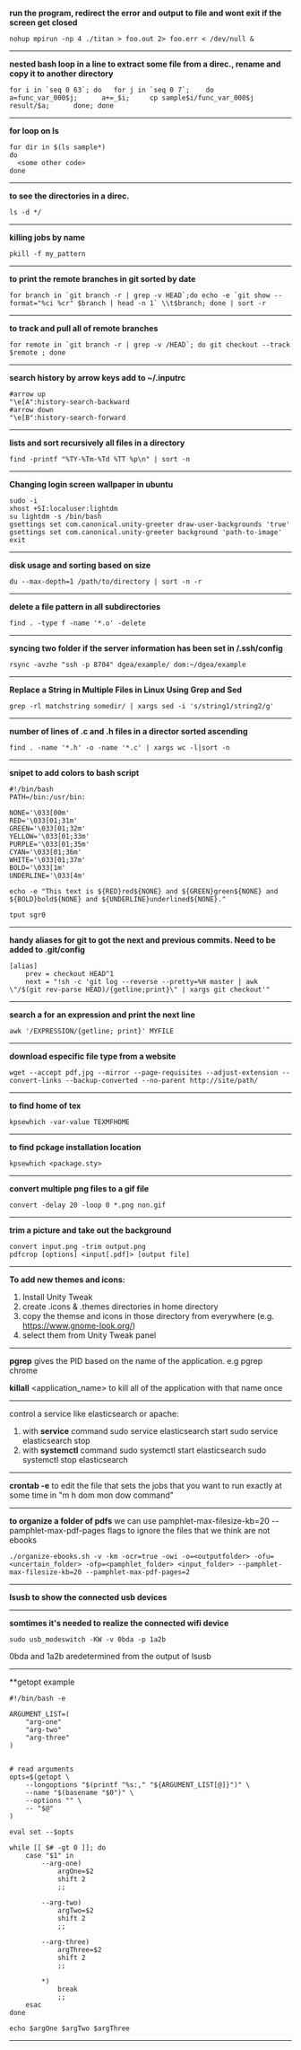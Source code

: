 **run the program, redirect the error and output to file and wont exit if the screen get closed**

```
nohup mpirun -np 4 ./titan > foo.out 2> foo.err < /dev/null &
```
-----------
**nested bash loop in a line to extract some file from a direc., rename and copy it to another directory**

```
for i in `seq 0 63`; do   for j in `seq 0 7`;    do      a=func_var_000$j;      a+=_$i;     cp sample$i/func_var_000$j result/$a;      done; done
```
--------------
**for loop on ls**
```
for dir in $(ls sample*)
do
  <some other code>
done
```
-----------
**to see the directories in a direc.**
```
ls -d */
```
-----------
**killing jobs by name**
```
pkill -f my_pattern
```
-----------
**to print the remote branches in git sorted by date**
```
for branch in `git branch -r | grep -v HEAD`;do echo -e `git show --format="%ci %cr" $branch | head -n 1` \\t$branch; done | sort -r
```
-----------
**to track and pull all of remote branches**
```
for remote in `git branch -r | grep -v /HEAD`; do git checkout --track $remote ; done
```
-----------
**search history by arrow keys add to ~/.inputrc**
```
#arrow up
"\e[A":history-search-backward
#arrow down
"\e[B":history-search-forward
```
-----------
**lists and sort recursively all files in a directory**
```
find -printf "%TY-%Tm-%Td %TT %p\n" | sort -n
```
-----------
**Changing login screen wallpaper in ubuntu**
```
sudo -i
xhost +SI:localuser:lightdm
su lightdm -s /bin/bash
gsettings set com.canonical.unity-greeter draw-user-backgrounds 'true'
gsettings set com.canonical.unity-greeter background 'path-to-image'
exit
```
-----------
**disk usage and sorting based on size**
```
du --max-depth=1 /path/to/directory | sort -n -r
```
-----------
**delete a file pattern in all subdirectories**
```
find . -type f -name '*.o' -delete
```
-----------
**syncing two folder if the server information has been set in /.ssh/config**
```
rsync -avzhe "ssh -p 8704" dgea/example/ dom:~/dgea/example
```
-----------
**Replace a String in Multiple Files in Linux Using Grep and Sed**
```
grep -rl matchstring somedir/ | xargs sed -i 's/string1/string2/g'
```
-----------
**number of lines of .c and .h files in a director sorted ascending**
```
find . -name '*.h' -o -name '*.c' | xargs wc -l|sort -n
```
-----------
**snipet to add colors to bash script**
```
#!/bin/bash
PATH=/bin:/usr/bin:

NONE='\033[00m'
RED='\033[01;31m'
GREEN='\033[01;32m'
YELLOW='\033[01;33m'
PURPLE='\033[01;35m'
CYAN='\033[01;36m'
WHITE='\033[01;37m'
BOLD='\033[1m'
UNDERLINE='\033[4m'

echo -e "This text is ${RED}red${NONE} and ${GREEN}green${NONE} and ${BOLD}bold${NONE} and ${UNDERLINE}underlined${NONE}."

tput sgr0
```
-----------
**handy aliases for git to got the next and previous commits. Need to be added to .git/config**
```
[alias]
    prev = checkout HEAD^1
    next = "!sh -c 'git log --reverse --pretty=%H master | awk \"/$(git rev-parse HEAD)/{getline;print}\" | xargs git checkout'"
```
-----------
**search a for an expression and print the next line**
```
awk '/EXPRESSION/{getline; print}' MYFILE
```
-----------
**download especific file type from a website**
```
wget --accept pdf,jpg --mirror --page-requisites --adjust-extension --convert-links --backup-converted --no-parent http://site/path/
```
-----------
**to find home of tex**
```
kpsewhich -var-value TEXMFHOME
```
-----------
**to find pckage installation location**
```
kpsewhich <package.sty>
```
-----------
**convert multiple png files to a gif file**
```
convert -delay 20 -loop 0 *.png non.gif
```
-----------
**trim a picture and take out the background**
```
convert input.png -trim output.png
pdfcrop [options] <input[.pdf]> [output file] 
```
-----------
**To add new themes and icons:**
   1. Install Unity Tweak
   2. create .icons & .themes directories in home directory 
   3. copy the themse and icons in those directory from everywhere (e.g. https://www.gnome-look.org/)
   4. select them from Unity Tweak panel
-------------
**pgrep** gives the PID based on the name of the application. e.g pgrep chrome

**killall** <application_name> to kill all of the application with that name once

-------------
control a service like elasticsearch or apache:
  1. with **service** command
    sudo service elasticsearch start
    sudo service elasticsearch stop
  2. with **systemctl** command
    sudo systemctl start elasticsearch
    sudo systemctl stop elasticsearch
----------------------
**crontab -e** to edit the file that sets the jobs that you want to run exactly at some time in "m h dom mon dow command"

-------------------
**to organize a folder of pdfs**
we can use pamphlet-max-filesize-kb=20 --pamphlet-max-pdf-pages flags to ignore the files that we think are not ebooks
```
./organize-ebooks.sh -v -km -ocr=true -owi -o=<outputfolder> -ofu=<uncertain_folder> -ofp=<pamphlet_folder> <input_folder> --pamphlet-max-filesize-kb=20 --pamphlet-max-pdf-pages=2
```
-------------------
**lsusb to show the connected usb devices**

-------------------
**somtimes it's needed to realize the connected wifi device**
```
sudo usb_modeswitch -KW -v 0bda -p 1a2b
```
0bda and 1a2b aredetermined from the output of lsusb

-------------------
**getopt example

```
#!/bin/bash -e

ARGUMENT_LIST=(
    "arg-one"
    "arg-two"
    "arg-three"
)


# read arguments
opts=$(getopt \
    --longoptions "$(printf "%s:," "${ARGUMENT_LIST[@]}")" \
    --name "$(basename "$0")" \
    --options "" \
    -- "$@"
)

eval set --$opts

while [[ $# -gt 0 ]]; do
    case "$1" in
        --arg-one)
            argOne=$2
            shift 2
            ;;

        --arg-two)
            argTwo=$2
            shift 2
            ;;

        --arg-three)
            argThree=$2
            shift 2
            ;;

        *)
            break
            ;;
    esac
done

echo $argOne $argTwo $argThree 
```
-------------------------------------------
